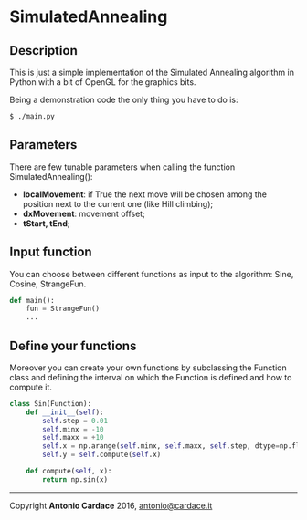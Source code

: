 # SimulatedAnnealing
## Description
This is just a simple implementation of the Simulated Annealing algorithm in Python with a bit of OpenGL for the graphics bits.

Being a demonstration code the only thing you have to do is:
```bash
$ ./main.py
```

## Parameters
There are few tunable parameters when calling the function SimulatedAnnealing():
* **localMovement**: if True the next move will be chosen among the position next to the current one (like Hill climbing);
* **dxMovement**:  movement offset;
* **tStart, tEnd**;

## Input function
You can choose between different functions as input to the algorithm: Sine, Cosine, StrangeFun.
```python
def main():
    fun = StrangeFun()
    ...
```
## Define your functions
Moreover you can create your own functions by subclassing the Function class and defining the interval on which the Function is defined and how to compute it.
```python
class Sin(Function):
    def __init__(self):
        self.step = 0.01
        self.minx = -10
        self.maxx = +10
        self.x = np.arange(self.minx, self.maxx, self.step, dtype=np.float32)
        self.y = self.compute(self.x)

    def compute(self, x):
        return np.sin(x)
```
------------------------------------------------------------

Copyright **Antonio Cardace** 2016, antonio@cardace.it
